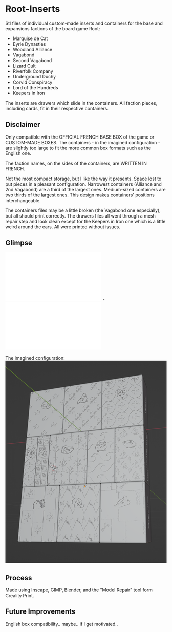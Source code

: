 # Root-Inserts

Stl files of individual custom-made inserts and containers for the base and expansions factions of the board game Root:
- Marquise de Cat
- Eyrie Dynasties
- Woodland Alliance
- Vagabond
- Second Vagabond
- Lizard Cult
- Riverfolk Company
- Underground Duchy
- Corvid Conspiracy
- Lord of the Hundreds
- Keepers in Iron

The inserts are drawers which slide in the containers. All faction pieces, including cards, fit in their respective containers.

## Disclaimer

Only compatible with the OFFICIAL FRENCH BASE BOX of the game or CUSTOM-MADE BOXES. The containers - in the imagined configuration - are slightly too large to fit the more common box formats such as the English one.

The faction names, on the sides of the containers, are WRITTEN IN FRENCH.

Not the most compact storage, but I like the way it presents. Space lost to put pieces in a pleasant configuration. Narrowest containers (Alliance and 2nd Vagabond) are a third of the largest ones. Medium-sized containers are two thirds of the largest ones. This design makes containers' positions interchangeable.

The containers files may be a little broken (the Vagabond one especially), but all should print correctly.
The drawers files all went through a mesh repair step and look clean except for the Keepers in Iron one which is a little weird around the ears. All were printed without issues.

 ## Glimpse
 
![Example of container](Stl/Containers/container-Marquise_de_Cat.stl) - ![Example of drawer](Stl/Drawers/drawer-Marquise_de_Cat.stl)

The imagined configuration:
![Bent right block](Presentation/All_containers_packed_as_intended.png)


## Process

Made using Inscape, GIMP, Blender, and the "Model Repair" tool form Creality Print.

## Future Improvements

English box compatibility.. maybe.. if I get motivated..
